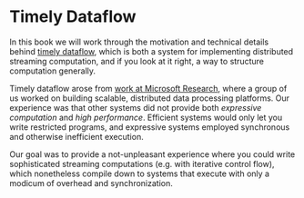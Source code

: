 # Timely Dataflow

In this book we will work through the motivation and technical details behind [timely dataflow](https://github.com/TimelyDataflow/timely-dataflow), which is both a system for implementing distributed streaming computation, and if you look at it right, a way to structure computation generally.

Timely dataflow arose from [work at Microsoft Research](https://www.microsoft.com/en-us/research/wp-content/uploads/2013/11/naiad_sosp2013.pdf), where a group of us worked on building scalable, distributed data processing platforms. Our experience was that other systems did not provide both *expressive computation* and *high performance*. Efficient systems would only let you write restricted programs, and expressive systems employed synchronous and otherwise inefficient execution.

Our goal was to provide a not-unpleasant experience where you could write sophisticated streaming computations (e.g. with iterative control flow), which nonetheless compile down to systems that execute with only a modicum of overhead and synchronization.
